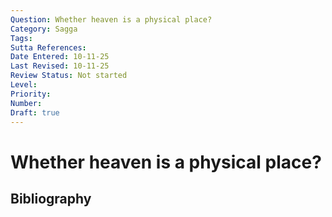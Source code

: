 ```yaml
---
Question: Whether heaven is a physical place?
Category: Sagga
Tags: 
Sutta References: 
Date Entered: 10-11-25
Last Revised: 10-11-25
Review Status: Not started
Level: 
Priority: 
Number: 
Draft: true
---
```


# Whether heaven is a physical place?

## Bibliography

<!-- 

Notes:



-->